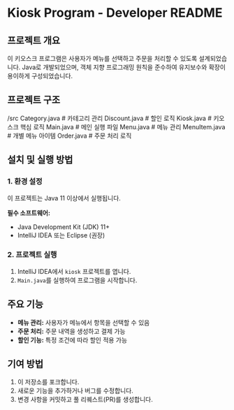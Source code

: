# Kiosk Program - Developer README

## 프로젝트 개요

이 키오스크 프로그램은 사용자가 메뉴를 선택하고 주문을 처리할 수 있도록 설계되었습니다. Java로 개발되었으며, 객체 지향 프로그래밍 원칙을 준수하여 유지보수와 확장이 용이하게 구성되었습니다.

## 프로젝트 구조

/src
 Category.java      # 카테고리 관리
 Discount.java      # 할인 로직
 Kiosk.java         # 키오스크 핵심 로직
 Main.java          # 메인 실행 파일
 Menu.java          # 메뉴 관리
 MenuItem.java      # 개별 메뉴 아이템
 Order.java         # 주문 처리 로직


## 설치 및 실행 방법

### 1. 환경 설정

이 프로젝트는 Java 11 이상에서 실행됩니다.

**필수 소프트웨어:**

- Java Development Kit (JDK) 11+
- IntelliJ IDEA 또는 Eclipse (권장)

### 2. 프로젝트 실행

1. IntelliJ IDEA에서 `kiosk` 프로젝트를 엽니다.
2. `Main.java`를 실행하여 프로그램을 시작합니다.

## 주요 기능

- **메뉴 관리:** 사용자가 메뉴에서 항목을 선택할 수 있음
- **주문 처리:** 주문 내역을 생성하고 결제 가능
- **할인 기능:** 특정 조건에 따라 할인 적용 가능

## 기여 방법

1. 이 저장소를 포크합니다.
2. 새로운 기능을 추가하거나 버그를 수정합니다.
3. 변경 사항을 커밋하고 풀 리퀘스트(PR)를 생성합니다.

